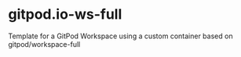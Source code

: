 # gitpod.io-ws-full
Template for a GitPod Workspace using a custom container based on gitpod/workspace-full

